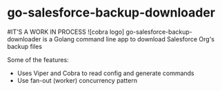 # go-salesforce-backup-downloader

#IT'S A WORK IN PROCESS
![cobra logo]
go-salesforce-backup-downloader is a Golang command line app to download Salesforce Org's backup files

Some of the features:

* Uses Viper and Cobra to read config and generate commands
* Use fan-out (worker) concurrency pattern